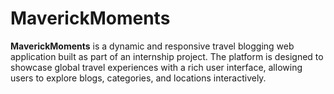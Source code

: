 # MaverickMoments
**MaverickMoments** is a dynamic and responsive travel blogging web application built as part of an internship project. The platform is designed to showcase global travel experiences with a rich user interface, allowing users to explore blogs, categories, and locations interactively.
